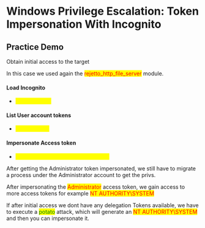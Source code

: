 # Windows Privilege Escalation: Token Impersonation With Incognito

## Practice Demo

Obtain initial access to the target

In this case we used again the <mark style="color:red;">rejetto\_http\_file\_server</mark> module.

#### Load Incognito

* <mark style="color:yellow;">load incognito</mark>

#### List  User account tokens

* <mark style="color:yellow;">list\_tokens -u</mark>

#### Impersonate Access token

* <mark style="color:yellow;">impersonate\_token 'NAMEOFTOKEN'</mark>

After getting the Administrator token impersonated, we still have to migrate a process under the Administrator account to get the privs.

After impersonating the <mark style="color:red;">Administrator</mark> access token, we gain access to more access tokens for example <mark style="color:red;">NT AUTHORITY\SYSTEM</mark>

If after initial access we dont have any delegation Tokens available, we have to execute a <mark style="color:green;">potato</mark> attack, which will generate an <mark style="color:red;">NT AUTHORITY\SYSTEM</mark> and then you can impersonate it.
